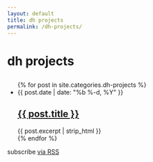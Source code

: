 ```yaml
---
layout: default
title: dh projects
permalink: /dh-projects/
---
```


<div class="header-bar">
  <h1>dh projects</h1>
  <h2></h2>
</div>

<div class="home">
  <ul class="post-list">
    {% for post in site.categories.dh-projects %}
      <li>
        <span class="post-meta">{{ post.date  | date: "%b %-d, %Y" }}</span>
        <h2>
          <a class="post-link" href="{{ post.url | prepend: site.baseurl }}">{{ post.title }}</a>
        </h2>
        <span class="address p">{{ post.excerpt | strip_html }}</span>
      </li>
    {% endfor %}
  </ul>
  <p class="rss-subscribe">subscribe <a href="{{ "/feed.xml" | prepend: site.baseurl }}">via RSS</a></p>
</div>